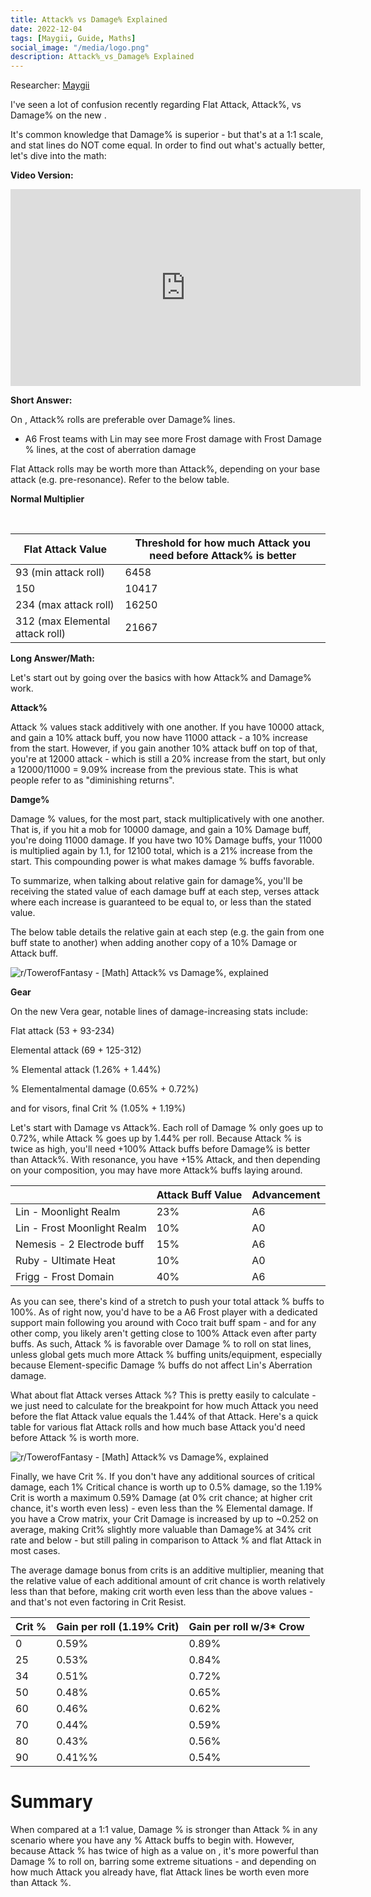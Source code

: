 ```yaml
---
title: Attack% vs Damage% Explained
date: 2022-12-04
tags: [Maygii, Guide, Maths]
social_image: "/media/logo.png"
description: Attack%_vs_Damage% Explained
---
```


Researcher: [Maygii](https://maygi.carrd.co/)

I've seen a lot of confusion recently regarding Flat Attack, Attack%, vs Damage% on the new .

It's common knowledge that Damage% is superior - but that's at a 1:1 scale, and stat lines do NOT come equal. In order to find out what's actually better, let's dive into the math:

**Video Version:**

<iframe width="560" height="315" src="https://www.youtube.com/embed/OxUgHf-qB44" title="YouTube video player" frameborder="0" allow="accelerometer; autoplay; clipboard-write; encrypted-media; gyroscope; picture-in-picture; web-share" allowfullscreen></iframe>

**Short Answer:**

On , Attack% rolls are preferable over Damage% lines.

- A6 Frost teams with Lin may see more Frost damage with Frost Damage % lines, at the cost of aberration damage

Flat Attack rolls may be worth more than Attack%, depending on your base attack (e.g. pre-resonance). Refer to the below table.

**Normal Multiplier**

<br />

| Flat Attack Value               | Threshold for how much Attack you need before Attack% is better |
| ------------------------------- | --------------------------------------------------------------- |
| 93 (min attack roll)            | 6458                                                            |
| 150                             | 10417                                                           |
| 234 (max attack roll)           | 16250                                                           |
| 312 (max Elemental attack roll) | 21667                                                           |

**Long Answer/Math:**

Let's start out by going over the basics with how Attack% and Damage% work.

**Attack%**

Attack % values stack additively with one another. If you have 10000 attack, and gain a 10% attack buff, you now have 11000 attack - a 10% increase from the start. However, if you gain another 10% attack buff on top of that, you're at 12000 attack - which is still a 20% increase from the start, but only a 12000/11000 = 9.09% increase from the previous state. This is what people refer to as "diminishing returns".

**Damge%**

Damage % values, for the most part, stack multiplicatively with one another. That is, if you hit a mob for 10000 damage, and gain a 10% Damage buff, you're doing 11000 damage. If you have two 10% Damage buffs, your 11000 is multiplied again by 1.1, for 12100 total, which is a 21% increase from the start. This compounding power is what makes damage % buffs favorable.

To summarize, when talking about relative gain for damage%, you'll be receiving the stated value of each damage buff at each step, verses attack where each increase is guaranteed to be equal to, or less than the stated value.

The below table details the relative gain at each step (e.g. the gain from one buff state to another) when adding another copy of a 10% Damage or Attack buff.

![r/TowerofFantasy - [Math] Attack% vs Damage%, explained](https://i.postimg.cc/c1f1GdXw/math-atk-vs-dmg-explained-v0-ur24z148jx3a1-png.webp)

**Gear**

On the new Vera gear, notable lines of damage-increasing stats include:

Flat attack (53 + 93-234)

Elemental attack (69 + 125-312)

% Elemental attack (1.26% + 1.44%)

% Elementalmental damage (0.65% + 0.72%)

and for visors, final Crit % (1.05% + 1.19%)

Let's start with Damage vs Attack%. Each roll of Damage % only goes up to 0.72%, while Attack % goes up by 1.44% per roll. Because Attack % is twice as high, you'll need +100% Attack buffs before Damage% is better than Attack%. With resonance, you have +15% Attack, and then depending on your composition, you may have more Attack% buffs laying around.

|                             | Attack Buff Value | Advancement |
| --------------------------- | ----------------- | ----------- |
| Lin - Moonlight Realm       | 23%               | A6          |
| Lin - Frost Moonlight Realm | 10%               | A0          |
| Nemesis - 2 Electrode buff  | 15%               | A6          |
| Ruby - Ultimate Heat        | 10%               | A0          |
| Frigg - Frost Domain        | 40%               | A6          |

As you can see, there's kind of a stretch to push your total attack % buffs to 100%. As of right now, you'd have to be a A6 Frost player with a dedicated support main following you around with Coco trait buff spam - and for any other comp, you likely aren't getting close to 100% Attack even after party buffs. As such, Attack % is favorable over Damage % to roll on stat lines, unless global gets much more Attack % buffing units/equipment, especially because Element-specific Damage % buffs do not affect Lin's Aberration damage.

What about flat Attack verses Attack %? This is pretty easily to calculate - we just need to calculate for the breakpoint for how much Attack you need before the flat Attack value equals the 1.44% of that Attack. Here's a quick table for various flat Attack rolls and how much base Attack you'd need before Attack % is worth more.

![r/TowerofFantasy - [Math] Attack% vs Damage%, explained](https://i.postimg.cc/ZKZbTXMg/math-atk-vs-dmg-explained-v0-o258ywwxix3a1-png.webp)

Finally, we have Crit %. If you don't have any additional sources of critical damage, each 1% Critical chance is worth up to 0.5% damage, so the 1.19% Crit is worth a maximum 0.59% Damage (at 0% crit chance; at higher crit chance, it's worth even less) - even less than the % Elemental damage. If you have a Crow matrix, your Crit Damage is increased by up to ~0.252 on average, making Crit% slightly more valuable than Damage% at 34% crit rate and below - but still paling in comparison to Attack % and flat Attack in most cases.

The average damage bonus from crits is an additive multiplier, meaning that the relative value of each additional amount of crit chance is worth relatively less than that before, making crit worth even less than the above values - and that's not even factoring in Crit Resist.

| Crit % | Gain per roll (1.19% Crit) | Gain per roll w/3\* Crow |
| ------ | -------------------------- | ------------------------ |
| 0      | 0.59%                      | 0.89%                    |
| 25     | 0.53%                      | 0.84%                    |
| 34     | 0.51%                      | 0.72%                    |
| 50     | 0.48%                      | 0.65%                    |
| 60     | 0.46%                      | 0.62%                    |
| 70     | 0.44%                      | 0.59%                    |
| 80     | 0.43%                      | 0.56%                    |
| 90     | 0.41%%                     | 0.54%                    |

# Summary

When compared at a 1:1 value, Damage % is stronger than Attack % in any scenario where you have any % Attack buffs to begin with. However, because Attack % has twice of high as a value on , it's more powerful than Damage % to roll on, barring some extreme situations - and depending on how much Attack you already have, flat Attack lines be worth even more than Attack %.
